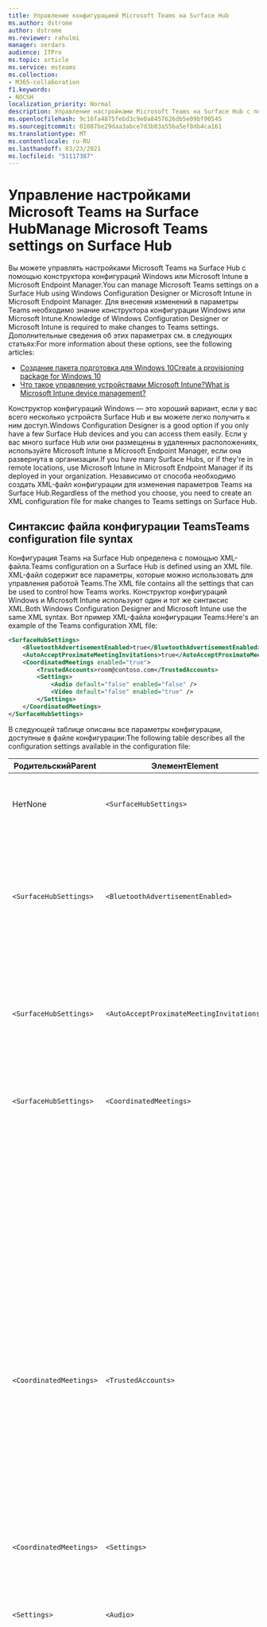 ```yaml
---
title: Управление конфигурацией Microsoft Teams на Surface Hub
ms.author: dstrome
author: dstrome
ms.reviewer: rahulmi
manager: serdars
audience: ITPro
ms.topic: article
ms.service: msteams
ms.collection:
- M365-collaboration
f1.keywords:
- NOCSH
localization_priority: Normal
description: Управление настройками Microsoft Teams на Surface Hub с помощью Microsoft Intune и конструктора конфигураций Windows
ms.openlocfilehash: 9c16fa4875febd3c9e0a8457626db5e09bf90545
ms.sourcegitcommit: 01087be29daa3abce7d3b03a55ba5ef8db4ca161
ms.translationtype: MT
ms.contentlocale: ru-RU
ms.lasthandoff: 03/23/2021
ms.locfileid: "51117387"
---
```

# <a name="manage-microsoft-teams-settings-on-surface-hub"></a><span data-ttu-id="fc8a1-103">Управление настройками Microsoft Teams на Surface Hub</span><span class="sxs-lookup"><span data-stu-id="fc8a1-103">Manage Microsoft Teams settings on Surface Hub</span></span>

<span data-ttu-id="fc8a1-104">Вы можете управлять настройками Microsoft Teams на Surface Hub с помощью конструктора конфигураций Windows или Microsoft Intune в Microsoft Endpoint Manager.</span><span class="sxs-lookup"><span data-stu-id="fc8a1-104">You can manage Microsoft Teams settings on a Surface Hub using Windows Configuration Designer or Microsoft Intune in Microsoft Endpoint Manager.</span></span> <span data-ttu-id="fc8a1-105">Для внесения изменений в параметры Teams необходимо знание конструктора конфигурации Windows или Microsoft Intune.</span><span class="sxs-lookup"><span data-stu-id="fc8a1-105">Knowledge of Windows Configuration Designer or Microsoft Intune is required to make changes to Teams settings.</span></span> <span data-ttu-id="fc8a1-106">Дополнительные сведения об этих параметрах см. в следующих статьях:</span><span class="sxs-lookup"><span data-stu-id="fc8a1-106">For more information about these options, see the following articles:</span></span>

- [<span data-ttu-id="fc8a1-107">Создание пакета подготовка для Windows 10</span><span class="sxs-lookup"><span data-stu-id="fc8a1-107">Create a provisioning package for Windows 10</span></span>](/windows/configuration/provisioning-packages/provisioning-create-package)
- [<span data-ttu-id="fc8a1-108">Что такое управление устройствами Microsoft Intune?</span><span class="sxs-lookup"><span data-stu-id="fc8a1-108">What is Microsoft Intune device management?</span></span>](/mem/intune/remote-actions/device-management)

<span data-ttu-id="fc8a1-109">Конструктор конфигураций Windows — это хороший вариант, если у вас всего несколько устройств Surface Hub и вы можете легко получить к ним доступ.</span><span class="sxs-lookup"><span data-stu-id="fc8a1-109">Windows Configuration Designer is a good option if you only have a few Surface Hub devices and you can access them easily.</span></span> <span data-ttu-id="fc8a1-110">Если у вас много surface Hub или они размещены в удаленных расположениях, используйте Microsoft Intune в Microsoft Endpoint Manager, если она развернута в организации.</span><span class="sxs-lookup"><span data-stu-id="fc8a1-110">If you have many Surface Hubs, or if they're in remote locations, use Microsoft Intune in Microsoft Endpoint Manager if its deployed in your organization.</span></span> <span data-ttu-id="fc8a1-111">Независимо от способа необходимо создать XML-файл конфигурации для изменения параметров Teams на Surface Hub.</span><span class="sxs-lookup"><span data-stu-id="fc8a1-111">Regardless of the method you choose, you need to create an XML configuration file for make changes to Teams settings on Surface Hub.</span></span>

## <a name="teams-configuration-file-syntax"></a><span data-ttu-id="fc8a1-112">Синтаксис файла конфигурации Teams</span><span class="sxs-lookup"><span data-stu-id="fc8a1-112">Teams configuration file syntax</span></span>

<span data-ttu-id="fc8a1-113">Конфигурация Teams на Surface Hub определена с помощью XML-файла.</span><span class="sxs-lookup"><span data-stu-id="fc8a1-113">Teams configuration on a Surface Hub is defined using an XML file.</span></span> <span data-ttu-id="fc8a1-114">XML-файл содержит все параметры, которые можно использовать для управления работой Teams.</span><span class="sxs-lookup"><span data-stu-id="fc8a1-114">The XML file contains all the settings that can be used to control how Teams works.</span></span> <span data-ttu-id="fc8a1-115">Конструктор конфигураций Windows и Microsoft Intune используют один и тот же синтаксис XML.</span><span class="sxs-lookup"><span data-stu-id="fc8a1-115">Both Windows Configuration Designer and Microsoft Intune use the same XML syntax.</span></span> <span data-ttu-id="fc8a1-116">Вот пример XML-файла конфигурации Teams:</span><span class="sxs-lookup"><span data-stu-id="fc8a1-116">Here's an example of the Teams configuration XML file:</span></span>

```xml
<SurfaceHubSettings>
    <BluetoothAdvertisementEnabled>true</BluetoothAdvertisementEnabled>
    <AutoAcceptProximateMeetingInvitations>true</AutoAcceptProximateMeetingInvitations>
    <CoordinatedMeetings enabled="true"> 
        <TrustedAccounts>room@contoso.com</TrustedAccounts>
        <Settings> 
            <Audio default="false" enabled="false" />
            <Video default="false" enabled="true" /> 
        </Settings> 
    </CoordinatedMeetings>
</SurfaceHubSettings>
```

<span data-ttu-id="fc8a1-117">В следующей таблице описаны все параметры конфигурации, доступные в файле конфигурации:</span><span class="sxs-lookup"><span data-stu-id="fc8a1-117">The following table describes all the configuration settings available in the configuration file:</span></span>

| <span data-ttu-id="fc8a1-118">Родительский</span><span class="sxs-lookup"><span data-stu-id="fc8a1-118">Parent</span></span>                  | <span data-ttu-id="fc8a1-119">Элемент</span><span class="sxs-lookup"><span data-stu-id="fc8a1-119">Element</span></span>                                   | <span data-ttu-id="fc8a1-120">Атрибут</span><span class="sxs-lookup"><span data-stu-id="fc8a1-120">Attribute</span></span> | <span data-ttu-id="fc8a1-121">Описание</span><span class="sxs-lookup"><span data-stu-id="fc8a1-121">Description</span></span>                                                                                                                                                                                                                                                                                                                                                                                                                                                                                                          |
|-------------------------|-------------------------------------------|-----------|----------------------------------------------------------------------------------------------------------------------------------------------------------------------------------------------------------------------------------------------------------------------------------------------------------------------------------------------------------------------------------------------------------------------------------------------------------------------------------------------------------------------|
| <span data-ttu-id="fc8a1-122">Нет</span><span class="sxs-lookup"><span data-stu-id="fc8a1-122">None</span></span>                    | `<SurfaceHubSettings>`                    |           | <span data-ttu-id="fc8a1-123">Содержит все элементы конфигурации для Teams на Surface Hub.</span><span class="sxs-lookup"><span data-stu-id="fc8a1-123">Contains all configuration elements for Teams configuration on a Surface Hub.</span></span>                                                                                                                                                                                                                                                                                                                                                                                                                                        |
| `<SurfaceHubSettings>`  | `<BluetoothAdvertisementEnabled>`         |           | <span data-ttu-id="fc8a1-124">Определяет, может ли Surface Hub объявлять, что он доступен для Bluetooth подключений.</span><span class="sxs-lookup"><span data-stu-id="fc8a1-124">Determines whether Surface Hub advertises that it's available for Bluetooth connections.</span></span><br><span data-ttu-id="fc8a1-125">Принятые значения: `true` , `false`</span><span class="sxs-lookup"><span data-stu-id="fc8a1-125">Accepted values: `true`, `false`</span></span>                                                                                                                                                                                                                                                                                                                                                                                         |
| `<SurfaceHubSettings>`  | `<AutoAcceptProximateMeetingInvitations>` |           | <span data-ttu-id="fc8a1-126">Определяет, будет ли Teams автоматически принимать собрания с учетом расположения.</span><span class="sxs-lookup"><span data-stu-id="fc8a1-126">Determines whether Teams will automatically accept proximity-based meetings.</span></span><br><span data-ttu-id="fc8a1-127">Принятые значения: `true` , `false`</span><span class="sxs-lookup"><span data-stu-id="fc8a1-127">Accepted values: `true`, `false`</span></span>                                                                                                                                                                                                                                                                                                                                                                                                     |
| `<SurfaceHubSettings>`  | `<CoordinatedMeetings>`                   |           | <span data-ttu-id="fc8a1-128">Содержит все элементы конфигурации для согласованных собраний.</span><span class="sxs-lookup"><span data-stu-id="fc8a1-128">Contains all configuration elements for Coordinated Meetings.</span></span>                                                                                                                                                                                                                                                                                                                                                                                                                                                        |
|                         |                                           | `enabled` | <span data-ttu-id="fc8a1-129">Определяет, настроено ли в Teams участие в согласованных собраниях с другими устройствами.</span><span class="sxs-lookup"><span data-stu-id="fc8a1-129">Determines whether Teams is configured to participate in Coordinated Meetings with other devices.</span></span><br><span data-ttu-id="fc8a1-130">Принятые значения: `true` , `false`</span><span class="sxs-lookup"><span data-stu-id="fc8a1-130">Accepted values: `true`, `false`</span></span>                                                                                                                                                                                                                                                                                                                                                                                |
| `<CoordinatedMeetings>` | `<TrustedAccounts>`                       |           | <span data-ttu-id="fc8a1-131">Это разделенный запятой список участников-участников для каждого устройства комнаты Teams или Surface Hub, с которого устройство должно принимать запросы на присоединиться к собранию или на какие запросы на присоединиться к собранию должно быть отправлено.</span><span class="sxs-lookup"><span data-stu-id="fc8a1-131">This is a comma-separated list of UPNs for each Teams Room device or Surface Hub that the device should accept meeting join requests from, or to which meeting join requests should be sent.</span></span><br><span data-ttu-id="fc8a1-132">Принятые значения: строка</span><span class="sxs-lookup"><span data-stu-id="fc8a1-132">Accepted values: string</span></span>                                                                                                                                                                                                                                                                                                                         |
| `<CoordinatedMeetings>` | `<Settings>`                              |           | <span data-ttu-id="fc8a1-133">Содержит элементы конфигурации звука и видео для согласованных собраний</span><span class="sxs-lookup"><span data-stu-id="fc8a1-133">Contains configuration audio and video configuration elements for Coordinated Meetings</span></span>                                                                                                                                                                                                                                                                                                                                                                                                                               |
| `<Settings>`            | `<Audio>`                                 |           | <span data-ttu-id="fc8a1-134">Управляет настройкой звука для Teams на Surface Hub.</span><span class="sxs-lookup"><span data-stu-id="fc8a1-134">Controls audio configuration for Teams on a Surface Hub.</span></span>                                                                                                                                                                                                                                                                                                                                                                                                                                                             |
|                         |                                           | `default` | <span data-ttu-id="fc8a1-135">Определяет, на каких устройствах микрофон будет активен при начале собрания.</span><span class="sxs-lookup"><span data-stu-id="fc8a1-135">Determines on which device the microphone will be active when a meeting starts.</span></span> <span data-ttu-id="fc8a1-136">Только на одном устройстве (обычно на устройстве с комнатами Teams) это поле может иметь такое поле, а для остальных устройств это поле должно быть настроено, чтобы избежать звукового `true` `false` эха и обратной связи.</span><span class="sxs-lookup"><span data-stu-id="fc8a1-136">Only one device (typically a Teams Rooms device) can have this field set to `true` while the rest of the devices must have this field set to `false` to avoid audio echo and feedback.</span></span><br><span data-ttu-id="fc8a1-137">Принятые значения: `true` , `false`</span><span class="sxs-lookup"><span data-stu-id="fc8a1-137">Accepted values: `true`, `false`</span></span>                                                                                                                                                                                                           |
|                         |                                           | `enabled` | <span data-ttu-id="fc8a1-138">Определяет, могут ли участники собрания отключать или отключать микрофон.</span><span class="sxs-lookup"><span data-stu-id="fc8a1-138">Determines whether participants in a meeting can toggle the microphone on or off.</span></span> <span data-ttu-id="fc8a1-139">Для **устройств,** для которых установлено аудио по умолчанию, этот параметр должен быть установлен таким образом, чтобы участники не могли случайно включить микрофон, что приведет к звуковому `false` эху или `false` отзыву.</span><span class="sxs-lookup"><span data-stu-id="fc8a1-139">Devices on which **Audio default** is set to `false` should have this setting set to `false` so that participants can't accidentally turn on a microphone and cause audio echo or feedback.</span></span><p><span data-ttu-id="fc8a1-140">Если **по умолчанию** установлено значение "Звук", этот параметр игнорируется, и участники могут отключать или включать `true` микрофон.</span><span class="sxs-lookup"><span data-stu-id="fc8a1-140">If **Audio default** is set to `true`, this setting is ignored and participants can mute or unmute the microphone.</span></span><br><span data-ttu-id="fc8a1-141">Принятые значения: `true` , `false`</span><span class="sxs-lookup"><span data-stu-id="fc8a1-141">Accepted values: `true`, `false`</span></span>                                                                               |
| `<Settings>`            | `<Video>`                                 |           | <span data-ttu-id="fc8a1-142">Управляет конфигурацией видео для Teams на Surface Hub.</span><span class="sxs-lookup"><span data-stu-id="fc8a1-142">Controls video configuration for Teams on a Surface Hub.</span></span>                                                                                                                                                                                                                                                                                                                                                                                                                                                             |
|                         |                                           | `default` | <span data-ttu-id="fc8a1-143">Определяет, на каких устройствах камера будет активна при начале собрания.</span><span class="sxs-lookup"><span data-stu-id="fc8a1-143">Determines on which device the camera will be active when a meeting starts.</span></span> <span data-ttu-id="fc8a1-144">Для лучшей работы рекомендуется установить только устройство для комнат Teams, в то время как на всех других устройствах `true` установлено это. `false`</span><span class="sxs-lookup"><span data-stu-id="fc8a1-144">For the best experience, we recommend that only the Teams Rooms device be set to `true` while all other devices are set to `false`.</span></span><br><span data-ttu-id="fc8a1-145">Принятые значения: `true` , `false`</span><span class="sxs-lookup"><span data-stu-id="fc8a1-145">Accepted values: `true`, `false`</span></span>                                                                                                                                                                                                                                                                  |
|                         |                                           | `enabled` | <span data-ttu-id="fc8a1-146">Определяет, могут ли участники собрания отключать или отключать камеру.</span><span class="sxs-lookup"><span data-stu-id="fc8a1-146">Determines whether participants in a meeting can toggle the camera on or off.</span></span> <span data-ttu-id="fc8a1-147">Его можно установить на любых других устройствах участников события, которые хотят делиться различными перспективами видео (например, если участник использует доску `true` Surface Hub).</span><span class="sxs-lookup"><span data-stu-id="fc8a1-147">You can set this to `true` on any other devices in the event participants want to share different video perspectives (such as if a participant is using the Surface Hub whiteboard).</span></span> <span data-ttu-id="fc8a1-148">Если вы не хотите, чтобы участники включили или отключили камеру на устройстве, установите `false` это.</span><span class="sxs-lookup"><span data-stu-id="fc8a1-148">If you don't want participants to turn a camera on or off on a device, set this to `false`.</span></span><p> <span data-ttu-id="fc8a1-149">Если **по умолчанию** установлено видео, этот параметр игнорируется и участники могут включить или отключить `true` камеру.</span><span class="sxs-lookup"><span data-stu-id="fc8a1-149">If **Video default** is set to `true`, this setting is ignored and participants can turn the camera on or off.</span></span><br><span data-ttu-id="fc8a1-150">Принятые значения: `true` , `false`</span><span class="sxs-lookup"><span data-stu-id="fc8a1-150">Accepted values: `true`, `false`</span></span> |

## <a name="apply-teams-settings-to-surface-hub"></a><span data-ttu-id="fc8a1-151">Применение параметров Teams к Surface Hub</span><span class="sxs-lookup"><span data-stu-id="fc8a1-151">Apply Teams settings to Surface Hub</span></span>

<span data-ttu-id="fc8a1-152">Применение или обновление параметров конфигурации Teams на Surface Hub с помощью конструктора конфигурации Windows или Microsoft Intune в Microsoft Endpoint Manager.</span><span class="sxs-lookup"><span data-stu-id="fc8a1-152">Apply or update Teams configuration settings on Surface Hub using either Windows Configuration Designer or Microsoft Intune in Microsoft Endpoint Manager.</span></span>

### <a name="use-windows-configuration-designer"></a><span data-ttu-id="fc8a1-153">Использование конструктора конфигурации Windows</span><span class="sxs-lookup"><span data-stu-id="fc8a1-153">Use Windows Configuration Designer</span></span>

<span data-ttu-id="fc8a1-154">С помощью конструктора конфигураций Windows можно создать пакет, который можно использовать для применения параметров Teams к вашим Surface Hub.</span><span class="sxs-lookup"><span data-stu-id="fc8a1-154">You can use Windows Configuration Designer to create a provisioning package that you can use to apply Teams settings to your Surface Hubs.</span></span> <span data-ttu-id="fc8a1-155">XML-файл, созданный выше, будет вклеит в конструктор конфигураций Windows для создания пакета подготовка.</span><span class="sxs-lookup"><span data-stu-id="fc8a1-155">You'll paste the XML file you created above into Windows Configuration Designer to create the provisioning package.</span></span>

> [!IMPORTANT]
> <span data-ttu-id="fc8a1-156">Если вы уже применили конфигурацию Teams к Surface Hub с помощью пакета подготовка и хотите изменить ее, сначала необходимо удалить существующий пакет.</span><span class="sxs-lookup"><span data-stu-id="fc8a1-156">If you've already applied Teams configuration to your Surface Hub using a provisioning package and want to change it, you need to remove the existing provisioning package first.</span></span> <span data-ttu-id="fc8a1-157">Дополнительные сведения см. в [теме "Удаление пакета подготовка, созданного конструктором конфигураций Windows".](#remove-a-provisioning-package-created-by-windows-configuration-designer)</span><span class="sxs-lookup"><span data-stu-id="fc8a1-157">For more information, see [Remove a provisioning package created by Windows Configuration Designer](#remove-a-provisioning-package-created-by-windows-configuration-designer).</span></span>

<span data-ttu-id="fc8a1-158">Чтобы создать пакет подготовка в конструкторе конфигураций Windows, сделайте следующее:</span><span class="sxs-lookup"><span data-stu-id="fc8a1-158">Do the following to create the provisioning package in Windows Configuration Designer:</span></span>

1. <span data-ttu-id="fc8a1-159">Установка конструктора конфигурации Windows из Магазина Windows на локальном компьютере и его открытие</span><span class="sxs-lookup"><span data-stu-id="fc8a1-159">Install Windows Configuration Designer from the Windows Store on your local computer and open it</span></span>
2. <span data-ttu-id="fc8a1-160">Выберите **"Подготовка устройств Surface Hub"** и **переключение в расширенный редактор**</span><span class="sxs-lookup"><span data-stu-id="fc8a1-160">Select **Provision Surface Hub devices** and then **Switch to advanced editor**</span></span>
3. <span data-ttu-id="fc8a1-161">На следующем экране раздайте **WindowsTeamSettings**  >  **Teams** и выберите **"Конфигурации"**</span><span class="sxs-lookup"><span data-stu-id="fc8a1-161">On the next screen, expand **WindowsTeamSettings** > **Teams** and select **Configurations**</span></span>
4. <span data-ttu-id="fc8a1-162">В поле рядом с **полем Configurations** (Конфигурации) в средней области в поле XML,созданного выше</span><span class="sxs-lookup"><span data-stu-id="fc8a1-162">In the field next to **Configurations** in the middle pane, paste the single line of XML you created above</span></span>
5. <span data-ttu-id="fc8a1-163">Выберите **пакет экспорта** для  >  **подготовка**</span><span class="sxs-lookup"><span data-stu-id="fc8a1-163">Select **Export** > **Provisioning package**</span></span>
6. <span data-ttu-id="fc8a1-164">Укаймь имя пакета подготовка в **Name** и выберите **"Далее"**  >  </span><span class="sxs-lookup"><span data-stu-id="fc8a1-164">Provide a name for the provisioning package in **Name** and select **Next** > **Next**</span></span>
7. <span data-ttu-id="fc8a1-165">Укажите расположение для сохранения пакета подготовка и выберите **"Далее"**</span><span class="sxs-lookup"><span data-stu-id="fc8a1-165">Specify a location to save the provisioning package and select **Next**</span></span>
8. <span data-ttu-id="fc8a1-166">Выберите **"Сборка",** чтобы создать пакет подготовка, а затем " **Готово"**</span><span class="sxs-lookup"><span data-stu-id="fc8a1-166">Select **Build** to create the provisioning package and then **Finish**</span></span>

<span data-ttu-id="fc8a1-167">Наконец, создав пакет, сделайте следующее, чтобы применить его к Surface Hub:</span><span class="sxs-lookup"><span data-stu-id="fc8a1-167">Finally, after you've created the provisioning package, do the following to apply the provisioning package to your Surface Hub:</span></span>

1. <span data-ttu-id="fc8a1-168">Сохранение пакета предварительной подготовка, созданного выше, на USB-накопителе</span><span class="sxs-lookup"><span data-stu-id="fc8a1-168">Save the provisioning package you created above to a USB drive</span></span>
2. <span data-ttu-id="fc8a1-169">Вставка USB-накопителя в Surface Hub</span><span class="sxs-lookup"><span data-stu-id="fc8a1-169">Insert the USB drive into your Surface Hub</span></span>
3. <span data-ttu-id="fc8a1-170">На устройстве Surface Hub откройте меню "Пуск", выберите **"Все приложения",** а затем выберите **"Параметры"**</span><span class="sxs-lookup"><span data-stu-id="fc8a1-170">On your Surface Hub, open the Start menu, select **All apps**, and then select **Settings**</span></span>
4. <span data-ttu-id="fc8a1-171">Укайте имя пользователя и пароль администратора, а затем выберите **"Да"**</span><span class="sxs-lookup"><span data-stu-id="fc8a1-171">Provide your admin username and password and then select **Yes**</span></span>
5. <span data-ttu-id="fc8a1-172">Перейдите в **Surface Hub,** **"Управление устройствами",** **добавьте или** удалите пакет, а затем **добавьте пакет**</span><span class="sxs-lookup"><span data-stu-id="fc8a1-172">Go to **Surface Hub**, **Device management**, **Add or remove a provisioning package**, and then **Add a package**</span></span>
6. <span data-ttu-id="fc8a1-173">В **области "Выберите пакет"** выберите **"Добавить"** рядом с пакетом, а затем перезапустите Surface Hub.</span><span class="sxs-lookup"><span data-stu-id="fc8a1-173">Under **Select a package**, select **Add** next to your provisioning package, and then restart your Surface Hub</span></span>

### <a name="use-microsoft-intune"></a><span data-ttu-id="fc8a1-174">Использование Microsoft Intune</span><span class="sxs-lookup"><span data-stu-id="fc8a1-174">Use Microsoft Intune</span></span>

<span data-ttu-id="fc8a1-175">Если вы управляете вашими Surface Hubs с помощью Microsoft Intune в microsoft Endpoint Management, вы можете использовать его для применения параметров Teams к вашим Surface Hubs.</span><span class="sxs-lookup"><span data-stu-id="fc8a1-175">If your Surface Hubs are managed using Microsoft Intune in Microsoft Endpoint Management, you can use it to apply Teams settings to your Surface Hubs.</span></span> <span data-ttu-id="fc8a1-176">Вам нужно создать новый профиль конфигурации, а затем ввести в него XML-файл, созданный выше.</span><span class="sxs-lookup"><span data-stu-id="fc8a1-176">You'll create a new configuration profile and then paste the XML file you created above into it.</span></span>

> [!IMPORTANT]
> <span data-ttu-id="fc8a1-177">Ваши устройства Surface Hub должны быть в группе устройств, чтобы Microsoft Intune распознал устройства, к которым нужно применить профиль конфигурации.</span><span class="sxs-lookup"><span data-stu-id="fc8a1-177">Your Surface Hubs need to be in a device group so that the Microsoft Intune can identify which devices to apply the configuration profile to.</span></span> <span data-ttu-id="fc8a1-178">Сведения о том, как создать группу устройств, см. в группе "Добавление групп для [организации пользователей и устройств".](/mem/intune/fundamentals/groups-add)</span><span class="sxs-lookup"><span data-stu-id="fc8a1-178">For information about how to create a device group, see [Add groups to organize users and devices](/mem/intune/fundamentals/groups-add).</span></span>

<span data-ttu-id="fc8a1-179">Чтобы создать профиль конфигурации для применения параметров Teams к surface Hub, сделайте следующее:</span><span class="sxs-lookup"><span data-stu-id="fc8a1-179">Do the following to create a configuration profile to apply Teams settings to your Surface Hubs:</span></span>

1. <span data-ttu-id="fc8a1-180">Во sign in to Microsoft Endpoint Manager by visiting https://endpoint.microsoft.com/</span><span class="sxs-lookup"><span data-stu-id="fc8a1-180">Sign in to Microsoft Endpoint Manager by visiting https://endpoint.microsoft.com/</span></span>
2. <span data-ttu-id="fc8a1-181">Перейдите к **профилям**  >  **конфигурации устройств и** выберите **"Создать профиль"**</span><span class="sxs-lookup"><span data-stu-id="fc8a1-181">Navigate to **Devices** > **Configuration profiles** and select **Create profile**</span></span>
3. <span data-ttu-id="fc8a1-182">В **области "Платформа"** выберите **Windows 10 и более поздней версии**</span><span class="sxs-lookup"><span data-stu-id="fc8a1-182">Under **Platform**, select **Windows 10 and later**</span></span>
4. <span data-ttu-id="fc8a1-183">В **области "Профиль"** выберите **"Настраиваемый"** и нажмите кнопку **"Создать"**</span><span class="sxs-lookup"><span data-stu-id="fc8a1-183">Under **Profile**, select **Custom**, and then click **Create**</span></span>
5. <span data-ttu-id="fc8a1-184">На **вкладке "Основы"** в **области "Имя"** в качестве описательного имени для профиля конфигурации выберите "Далее" </span><span class="sxs-lookup"><span data-stu-id="fc8a1-184">On the **Basics** tab, in **Name**, provide a descriptive name for your configuration profile and select **Next**</span></span>
6. <span data-ttu-id="fc8a1-185">На **вкладке "Параметры конфигурации"** выберите **"Добавить"**</span><span class="sxs-lookup"><span data-stu-id="fc8a1-185">On the **Configuration settings** tab, select **Add**</span></span>
7. <span data-ttu-id="fc8a1-186">В области **добавления строк** сделайте следующее:</span><span class="sxs-lookup"><span data-stu-id="fc8a1-186">In the **Add row** pane, do the following:</span></span>
    1. <span data-ttu-id="fc8a1-187">В качестве описательного имени и (при желании) описания добавляемого параметра Teams</span><span class="sxs-lookup"><span data-stu-id="fc8a1-187">Provide a descriptive name and, optionally, a description of the Teams setting you're adding</span></span>
    2. <span data-ttu-id="fc8a1-188">В **OMA-URI введите**`./Vendor/MSFT/SurfaceHub/InBoxApps/Teams/Configurations`</span><span class="sxs-lookup"><span data-stu-id="fc8a1-188">In **OMA-URI**, enter `./Vendor/MSFT/SurfaceHub/InBoxApps/Teams/Configurations`</span></span>
    3. <span data-ttu-id="fc8a1-189">В **типе данных** выберите **строку (XML-файл)**</span><span class="sxs-lookup"><span data-stu-id="fc8a1-189">In **Data type**, select **String (XML file)**</span></span>
    4. <span data-ttu-id="fc8a1-190">Откройте файл в браузере, выберите созданный выше XML-файл и **откройте**</span><span class="sxs-lookup"><span data-stu-id="fc8a1-190">Open the file browser, select the XML file you created above, and **Open**</span></span>
8. <span data-ttu-id="fc8a1-191">Выберите **"Добавить"** и **"Далее"**</span><span class="sxs-lookup"><span data-stu-id="fc8a1-191">Select **Add** and then **Next**</span></span>
9. <span data-ttu-id="fc8a1-192">**Убедитесь, что** на вкладке "Задания" **выбрано** назначение **выбранных групп.**</span><span class="sxs-lookup"><span data-stu-id="fc8a1-192">On the **Assignments** tab, make sure **Assign to** is set to **Selected groups**</span></span>
10. <span data-ttu-id="fc8a1-193">В **группе "Выбранные группы"** выберите "Выбрать группы", а затем выберите группу, которая содержит ваши узлы Surface Hub, а затем **выберите** </span><span class="sxs-lookup"><span data-stu-id="fc8a1-193">Under **Selected groups**, select **Select groups to include** and choose the group that contains your Surface Hubs, and then select **Select**</span></span>
11. <span data-ttu-id="fc8a1-194">Выберите **"Далее",** **"Далее"**</span><span class="sxs-lookup"><span data-stu-id="fc8a1-194">Select **Next**, **Next**</span></span>
12. <span data-ttu-id="fc8a1-195">На **кнопке "Рецензить+ создать" выберите** **"Создать"**</span><span class="sxs-lookup"><span data-stu-id="fc8a1-195">On the **Review + create**, select **Create**</span></span>

## <a name="remove-teams-settings-from-a-surface-hub"></a><span data-ttu-id="fc8a1-196">Удаление параметров Teams из Surface Hub</span><span class="sxs-lookup"><span data-stu-id="fc8a1-196">Remove Teams settings from a Surface Hub</span></span>

<span data-ttu-id="fc8a1-197">Удалите параметры конфигурации Teams на Surface Hub с помощью конструктора конфигурации Windows или Microsoft Intune в Microsoft Endpoint Manager.</span><span class="sxs-lookup"><span data-stu-id="fc8a1-197">Remove Teams configuration settings on Surface Hub using either Windows Configuration Designer or Microsoft Intune in Microsoft Endpoint Manager.</span></span>

### <a name="remove-a-provisioning-package-created-by-windows-configuration-designer"></a><span data-ttu-id="fc8a1-198">Удаление пакета подготовка, созданного конструктором конфигураций Windows</span><span class="sxs-lookup"><span data-stu-id="fc8a1-198">Remove a provisioning package created by Windows Configuration Designer</span></span>

<span data-ttu-id="fc8a1-199">Если вы применили параметры Teams к Surface Hub с помощью пакета подготовка, созданного конструктором конфигурации Windows, чтобы удалить пакет и его параметры, с помощью следующих действий:</span><span class="sxs-lookup"><span data-stu-id="fc8a1-199">If you applied Teams settings to a Surface Hub using a provisioning package created by Windows Configuration Designer, use the following steps to remove the package and its settings:</span></span>

1. <span data-ttu-id="fc8a1-200">На устройстве Surface Hub откройте меню "Пуск", выберите **"Все приложения",** а затем выберите **"Параметры"**</span><span class="sxs-lookup"><span data-stu-id="fc8a1-200">On your Surface Hub, open the Start menu, select **All apps**, and then select **Settings**</span></span>
2. <span data-ttu-id="fc8a1-201">Укайте имя пользователя и пароль администратора, а затем выберите **"Да"**</span><span class="sxs-lookup"><span data-stu-id="fc8a1-201">Provide your admin username and password and then select **Yes**</span></span>
3. <span data-ttu-id="fc8a1-202">Перейдите в **Surface Hub** и **перейдите в "Управление** устройствами", а затем **добавьте или удалите пакеты для подготовка**</span><span class="sxs-lookup"><span data-stu-id="fc8a1-202">Go to **Surface Hub**, **Device management** and then **Add or remove a provisioning package**</span></span>
4. <span data-ttu-id="fc8a1-203">Рядом с пакетом, который вы хотите удалить, выберите **"Удалить"**</span><span class="sxs-lookup"><span data-stu-id="fc8a1-203">Next to the provisioning package you want to remove, select **Remove**</span></span>
5. <span data-ttu-id="fc8a1-204">Перейдите на **Surface Hub,** а затем **в приложение & функций**</span><span class="sxs-lookup"><span data-stu-id="fc8a1-204">Go to **Surface Hub** and then **Apps & features**</span></span>
6. <span data-ttu-id="fc8a1-205">Найдите **Microsoft Teams для Surface Hub** и выберите **"Дополнительные параметры"**</span><span class="sxs-lookup"><span data-stu-id="fc8a1-205">Find **Microsoft Teams for Surface Hub** and then select **Advanced Options**</span></span>
7. <span data-ttu-id="fc8a1-206">Выберите **"Сброс",** а затем **еще раз сброс**</span><span class="sxs-lookup"><span data-stu-id="fc8a1-206">Select **Reset**, and then **Reset** again</span></span>
8. <span data-ttu-id="fc8a1-207">Перезапустите Surface Hub</span><span class="sxs-lookup"><span data-stu-id="fc8a1-207">Restart your Surface Hub</span></span>

### <a name="remove-settings-applied-by-microsoft-intune"></a><span data-ttu-id="fc8a1-208">Удаление параметров, примененных Microsoft Intune</span><span class="sxs-lookup"><span data-stu-id="fc8a1-208">Remove settings applied by Microsoft Intune</span></span>

<span data-ttu-id="fc8a1-209">Если вы применили параметры Teams к Surface Hub с помощью Microsoft Intune в microsoft Endpoint Management, чтобы удалить профиль конфигурации и его параметры, с помощью следующих действий:</span><span class="sxs-lookup"><span data-stu-id="fc8a1-209">If you applied Teams settings to a Surface Hub using Microsoft Intune in Microsoft Endpoint Management, use the following steps to remove the configuration profile and its settings:</span></span>

1. <span data-ttu-id="fc8a1-210">Во sign in to Microsoft Endpoint Manager by visiting https://endpoint.microsoft.com/</span><span class="sxs-lookup"><span data-stu-id="fc8a1-210">Sign in to Microsoft Endpoint Manager by visiting https://endpoint.microsoft.com/</span></span>
2. <span data-ttu-id="fc8a1-211">Перейти к  >  **профилям конфигурации устройств**</span><span class="sxs-lookup"><span data-stu-id="fc8a1-211">Navigate to **Devices** > **Configuration profiles**</span></span>
3. <span data-ttu-id="fc8a1-212">Выберите профиль конфигурации, который содержит параметры согласованных собраний, которые вы хотите удалить.</span><span class="sxs-lookup"><span data-stu-id="fc8a1-212">Select the configuration profile that contains the Coordinated Meeting settings you want to remove</span></span>
4. <span data-ttu-id="fc8a1-213">На странице сведений профиля конфигурации выберите **"Удалить"** и **"ОК"**</span><span class="sxs-lookup"><span data-stu-id="fc8a1-213">On the configuration profile details page, select **Delete** and then **OK**</span></span>

<span data-ttu-id="fc8a1-214">После удаления профиля конфигурации, который содержит параметры согласованных собраний для Surface Hub, сбросить приложение Teams на Surface Hub с помощью следующих действий:</span><span class="sxs-lookup"><span data-stu-id="fc8a1-214">After you've removed configuration profile that contained the Coordinated Meeting settings for your Surface Hub, use the following steps to reset the Teams app on the Surface Hub:</span></span>

1. <span data-ttu-id="fc8a1-215">На устройстве Surface Hub откройте меню "Пуск", выберите **"Все приложения",** а затем выберите **"Параметры"**</span><span class="sxs-lookup"><span data-stu-id="fc8a1-215">On your Surface Hub, open the Start menu, select **All apps**, and then select **Settings**</span></span>
2. <span data-ttu-id="fc8a1-216">Укайте имя пользователя и пароль администратора, а затем выберите **"Да"**</span><span class="sxs-lookup"><span data-stu-id="fc8a1-216">Provide your admin username and password and then select **Yes**</span></span>
3. <span data-ttu-id="fc8a1-217">Перейдите на **Surface Hub,** а затем **в приложение & функций**</span><span class="sxs-lookup"><span data-stu-id="fc8a1-217">Go to **Surface Hub** and then **Apps & features**</span></span>
4. <span data-ttu-id="fc8a1-218">Найдите **Microsoft Teams для Surface Hub** и выберите **"Дополнительные параметры"**</span><span class="sxs-lookup"><span data-stu-id="fc8a1-218">Find **Microsoft Teams for Surface Hub** and then select **Advanced Options**</span></span>
5. <span data-ttu-id="fc8a1-219">Выберите **"Сброс",** а затем **еще раз сброс**</span><span class="sxs-lookup"><span data-stu-id="fc8a1-219">Select **Reset**, and then **Reset** again</span></span>
6. <span data-ttu-id="fc8a1-220">Перезапустите Surface Hub</span><span class="sxs-lookup"><span data-stu-id="fc8a1-220">Restart your Surface Hub</span></span>